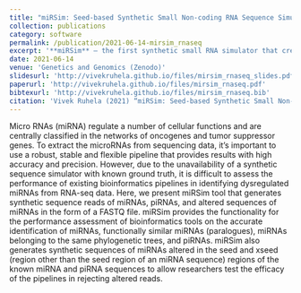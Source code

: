 ```yaml
---
title: "miRSim: Seed-based Synthetic Small Non-coding RNA Sequence Simulator"
collection: publications
category: software
permalink: /publication/2021-06-14-mirsim_rnaseq
excerpt: '**miRSim** — the first synthetic small RNA simulator that creates realistic miRNA and piRNA reads with known ground truth, enabling precise benchmarking of RNA-seq analysis tools.'
date: 2021-06-14
venue: 'Genetics and Genomics (Zenodo)'
slidesurl: 'http://vivekruhela.github.io/files/mirsim_rnaseq_slides.pdf'
paperurl: 'http://vivekruhela.github.io/files/mirsim_rnaseq.pdf'
bibtexurl: 'http://vivekruhela.github.io/files/mirsim_rnaseq.bib'
citation: 'Vivek Ruhela (2021) “miRSim: Seed-based Synthetic Small Non-coding RNA Sequence Simulator”. <i>Zenodo</i>. doi:10.5281/zenodo.6546356.'
---
```

Micro RNAs (miRNA) regulate a number of cellular functions and are centrally classified in the networks of oncogenes and tumor suppressor genes. To extract the microRNAs from sequencing data, it’s important to use a robust, stable and flexible pipeline that provides results with high accuracy and precision. However, due to the unavailability of a synthetic sequence simulator with known ground truth, it is difficult to assess the performance of existing bioinformatics pipelines in identifying dysregulated miRNAs from RNA-seq data. Here, we present miRSim tool that generates synthetic sequence reads of miRNAs, piRNAs, and altered sequences of miRNAs in the form of a FASTQ file. miRSim provides the functionality for the performance assessment of bioinformatics tools on the accurate identification of miRNAs, functionally similar miRNAs (paralogues), miRNAs belonging to the same phylogenetic trees, and piRNAs. miRSim also generates synthetic sequences of miRNAs altered in the seed and xseed (region other than the seed region of an miRNA sequence) regions of the known miRNA and piRNA sequences to allow researchers test the efficacy of the pipelines in rejecting altered reads.

